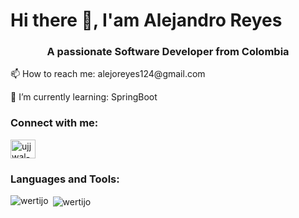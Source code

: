 <h1>Hi there 👋, I'am Alejandro Reyes</h1>
<h3 align="center">A passionate Software Developer from Colombia</h3>

<p>📫 How to reach me: alejoreyes124@gmail.com</p>
<p>🌱 I’m currently learning: SpringBoot</p>

<h3 align="left">Connect with me:</h3>
<p align="left">
<a href="https://www.linkedin.com/in/jairo-alejandro-reyes-duarte/" target="blank"><img align="center" src="https://raw.githubusercontent.com/rahuldkjain/github-profile-readme-generator/master/src/images/icons/Social/linked-in-alt.svg" alt="ujjwal-bhatt-b256271a3" height="30" width="40" /></a>
</p>

<h3 align="left">Languages and Tools:</h3>
<p align="left"> 

</p>

<p><img align="left" src="https://github-readme-stats.vercel.app/api/top-langs?username=wertijo&show_icons=true&locale=en&layout=compact" alt="wertijo" /></p>


<p>&nbsp;<img align="center" src="https://github-readme-stats.vercel.app/api?username=wertijo&show_icons=true&locale=en" alt="wertijo" /></p>
